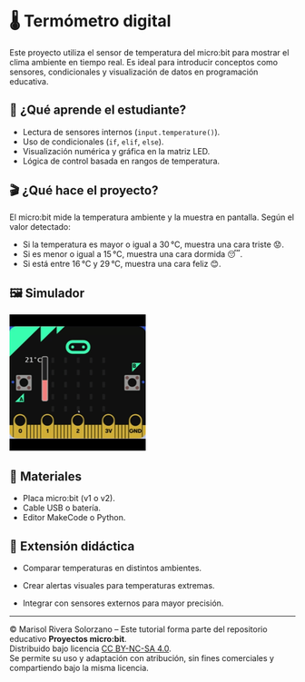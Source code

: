 # 🌡️ Termómetro digital

Este proyecto utiliza el sensor de temperatura del micro:bit para mostrar el clima ambiente en tiempo real. Es ideal para introducir conceptos como sensores, condicionales y visualización de datos en programación educativa.

## 🧠 ¿Qué aprende el estudiante?

- Lectura de sensores internos (`input.temperature()`).
- Uso de condicionales (`if`, `elif`, `else`).
- Visualización numérica y gráfica en la matriz LED.
- Lógica de control basada en rangos de temperatura.

## 🎬 ¿Qué hace el proyecto?

El micro:bit mide la temperatura ambiente y la muestra en pantalla. Según el valor detectado:
- Si la temperatura es mayor o igual a 30 °C, muestra una cara triste 😟.
- Si es menor o igual a 15 °C, muestra una cara dormida 😴.
- Si está entre 16 °C y 29 °C, muestra una cara feliz 😊.

## 🖼 Simulador
![Simulación del proyecto](../../Images/Gif2.gif)

## 🧰 Materiales

- Placa micro:bit (v1 o v2).
- Cable USB o batería.
- Editor MakeCode o Python.

## 🧩 Extensión didáctica
- Comparar temperaturas en distintos ambientes.

- Crear alertas visuales para temperaturas extremas.

- Integrar con sensores externos para mayor precisión.
---

© Marisol Rivera Solorzano – Este tutorial forma parte del repositorio educativo **Proyectos micro:bit**.  
Distribuido bajo licencia [CC BY-NC-SA 4.0](https://creativecommons.org/licenses/by-nc-sa/4.0/).  
Se permite su uso y adaptación con atribución, sin fines comerciales y compartiendo bajo la misma licencia.


